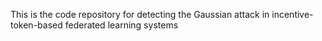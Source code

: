 This is the code repository for detecting the Gaussian attack in incentive-token-based federated learning systems
